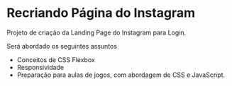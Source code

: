 # Recriando Página do Instagram

Projeto de criação da Landing Page do Instagram para Login.

Será abordado os seguintes assuntos

- Conceitos de CSS Flexbox
- Responsividade
- Preparação para aulas de jogos, com abordagem de CSS e JavaScript.